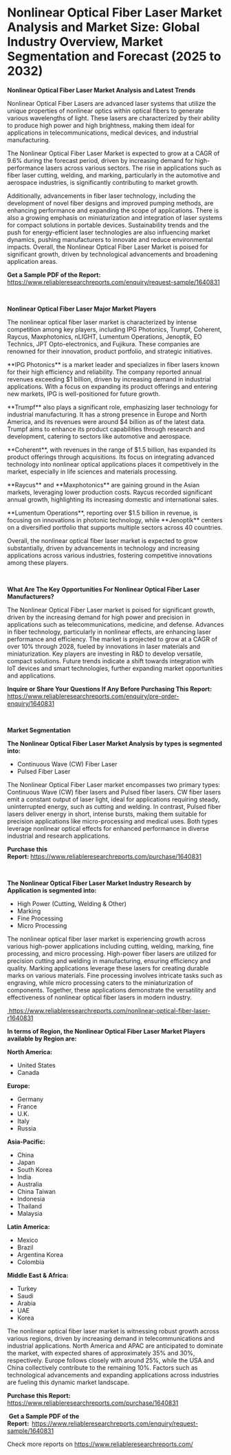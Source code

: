 <p><h1>Nonlinear Optical Fiber Laser Market Analysis and Market Size: Global Industry Overview, Market Segmentation and Forecast (2025 to 2032)</h1></p><p><strong>Nonlinear Optical Fiber Laser Market Analysis and Latest Trends</strong></p>
<p><p>Nonlinear Optical Fiber Lasers are advanced laser systems that utilize the unique properties of nonlinear optics within optical fibers to generate various wavelengths of light. These lasers are characterized by their ability to produce high power and high brightness, making them ideal for applications in telecommunications, medical devices, and industrial manufacturing. </p><p>The Nonlinear Optical Fiber Laser Market is expected to grow at a CAGR of 9.6% during the forecast period, driven by increasing demand for high-performance lasers across various sectors. The rise in applications such as fiber laser cutting, welding, and marking, particularly in the automotive and aerospace industries, is significantly contributing to market growth. </p><p>Additionally, advancements in fiber laser technology, including the development of novel fiber designs and improved pumping methods, are enhancing performance and expanding the scope of applications. There is also a growing emphasis on miniaturization and integration of laser systems for compact solutions in portable devices. Sustainability trends and the push for energy-efficient laser technologies are also influencing market dynamics, pushing manufacturers to innovate and reduce environmental impacts. Overall, the Nonlinear Optical Fiber Laser Market is poised for significant growth, driven by technological advancements and broadening application areas.</p></p>
<p><strong>Get a Sample PDF of the Report:&nbsp;</strong> <a href="https://www.reliableresearchreports.com/enquiry/request-sample/1640831?utm_campaign=2283&utm_medium=2&utm_source=Github&utm_content=ia&utm_term=23032025&utm_id=nonlinear-optical-fiber-laser">https://www.reliableresearchreports.com/enquiry/request-sample/1640831</a></p>
<p>&nbsp;</p>
<p><strong>Nonlinear Optical Fiber Laser Major Market Players</strong></p>
<p><p>The nonlinear optical fiber laser market is characterized by intense competition among key players, including IPG Photonics, Trumpf, Coherent, Raycus, Maxphotonics, nLIGHT, Lumentum Operations, Jenoptik, EO Technics, JPT Opto-electronics, and Fujikura. These companies are renowned for their innovation, product portfolio, and strategic initiatives.</p><p>**IPG Photonics** is a market leader and specializes in fiber lasers known for their high efficiency and reliability. The company reported annual revenues exceeding $1 billion, driven by increasing demand in industrial applications. With a focus on expanding its product offerings and entering new markets, IPG is well-positioned for future growth.</p><p>**Trumpf** also plays a significant role, emphasizing laser technology for industrial manufacturing. It has a strong presence in Europe and North America, and its revenues were around $4 billion as of the latest data. Trumpf aims to enhance its product capabilities through research and development, catering to sectors like automotive and aerospace.</p><p>**Coherent**, with revenues in the range of $1.5 billion, has expanded its product offerings through acquisitions. Its focus on integrating advanced technology into nonlinear optical applications places it competitively in the market, especially in life sciences and materials processing.</p><p>**Raycus** and **Maxphotonics** are gaining ground in the Asian markets, leveraging lower production costs. Raycus recorded significant annual growth, highlighting its increasing domestic and international sales.</p><p>**Lumentum Operations**, reporting over $1.5 billion in revenue, is focusing on innovations in photonic technology, while **Jenoptik** centers on a diversified portfolio that supports multiple sectors across 40 countries.</p><p>Overall, the nonlinear optical fiber laser market is expected to grow substantially, driven by advancements in technology and increasing applications across various industries, fostering competitive innovations among these players.</p></p>
<p>&nbsp;</p>
<p><strong>What Are The Key Opportunities For Nonlinear Optical Fiber Laser Manufacturers?</strong></p>
<p><p>The Nonlinear Optical Fiber Laser market is poised for significant growth, driven by the increasing demand for high power and precision in applications such as telecommunications, medicine, and defense. Advances in fiber technology, particularly in nonlinear effects, are enhancing laser performance and efficiency. The market is projected to grow at a CAGR of over 10% through 2028, fueled by innovations in laser materials and miniaturization. Key players are investing in R&D to develop versatile, compact solutions. Future trends indicate a shift towards integration with IoT devices and smart technologies, further expanding market opportunities and applications.</p></p>
<p><strong>Inquire or Share Your Questions If Any Before Purchasing This Report:</strong> <a href="https://www.reliableresearchreports.com/enquiry/pre-order-enquiry/1640831?utm_campaign=2283&utm_medium=2&utm_source=Github&utm_content=ia&utm_term=23032025&utm_id=nonlinear-optical-fiber-laser">https://www.reliableresearchreports.com/enquiry/pre-order-enquiry/1640831</a></p>
<p>&nbsp;</p>
<p><strong>Market Segmentation</strong></p>
<p><strong>The Nonlinear Optical Fiber Laser Market Analysis by types is segmented into:</strong></p>
<p><ul><li>Continuous Wave (CW) Fiber Laser</li><li>Pulsed Fiber Laser</li></ul></p>
<p><p>The Nonlinear Optical Fiber Laser market encompasses two primary types: Continuous Wave (CW) fiber lasers and Pulsed fiber lasers. CW fiber lasers emit a constant output of laser light, ideal for applications requiring steady, uninterrupted energy, such as cutting and welding. In contrast, Pulsed fiber lasers deliver energy in short, intense bursts, making them suitable for precision applications like micro-processing and medical uses. Both types leverage nonlinear optical effects for enhanced performance in diverse industrial and research applications.</p></p>
<p><strong>Purchase this Report:&nbsp;</strong><a href="https://www.reliableresearchreports.com/purchase/1640831?utm_campaign=2283&utm_medium=2&utm_source=Github&utm_content=ia&utm_term=23032025&utm_id=nonlinear-optical-fiber-laser">https://www.reliableresearchreports.com/purchase/1640831</a></p>
<p>&nbsp;</p>
<p><strong>The Nonlinear Optical Fiber Laser Market Industry Research by Application is segmented into:</strong></p>
<p><ul><li>High Power (Cutting, Welding & Other)</li><li>Marking</li><li>Fine Processing</li><li>Micro Processing</li></ul></p>
<p><p>The nonlinear optical fiber laser market is experiencing growth across various high-power applications including cutting, welding, marking, fine processing, and micro processing. High-power fiber lasers are utilized for precision cutting and welding in manufacturing, ensuring efficiency and quality. Marking applications leverage these lasers for creating durable marks on various materials. Fine processing involves intricate tasks such as engraving, while micro processing caters to the miniaturization of components. Together, these applications demonstrate the versatility and effectiveness of nonlinear optical fiber lasers in modern industry.</p></p>
<p><a href="https://www.reliableresearchreports.com/nonlinear-optical-fiber-laser-r1640831?utm_campaign=2283&utm_medium=2&utm_source=Github&utm_content=ia&utm_term=23032025&utm_id=nonlinear-optical-fiber-laser">&nbsp;https://www.reliableresearchreports.com/nonlinear-optical-fiber-laser-r1640831</a></p>
<p><strong>In terms of Region, the Nonlinear Optical Fiber Laser Market Players available by Region are:</strong></p>
<p>
    <p> <strong> North America: </strong>
        <ul>
            <li>United States</li>
            <li>Canada</li>
        </ul>
        </p> 
    <p> <strong> Europe: </strong>
        <ul>
            <li>Germany</li>
            <li>France</li>
            <li>U.K.</li>
            <li>Italy</li>
            <li>Russia</li>
        </ul>
        </p> 
    <p> <strong> Asia-Pacific: </strong>
        <ul>
            <li>China</li>
            <li>Japan</li>
            <li>South Korea</li>
            <li>India</li>
            <li>Australia</li>
            <li>China Taiwan</li>
            <li>Indonesia</li>
            <li>Thailand</li>
            <li>Malaysia</li>
        </ul>
        </p> 
    <p> <strong> Latin America: </strong>
        <ul>
            <li>Mexico</li>
            <li>Brazil</li>
            <li>Argentina Korea</li>
            <li>Colombia</li>
        </ul>
        </p> 
    <p> <strong> Middle East & Africa: </strong>
        <ul>
            <li>Turkey</li>
            <li>Saudi</li>
            <li>Arabia</li>
            <li>UAE</li>
            <li>Korea</li>
        </ul>
    </p>
    </p>
<p><p>The nonlinear optical fiber laser market is witnessing robust growth across various regions, driven by increasing demand in telecommunications and industrial applications. North America and APAC are anticipated to dominate the market, with expected shares of approximately 35% and 30%, respectively. Europe follows closely with around 25%, while the USA and China collectively contribute to the remaining 10%. Factors such as technological advancements and expanding applications across industries are fueling this dynamic market landscape.</p></p>
<p><strong>Purchase this Report: </strong><a href="https://www.reliableresearchreports.com/purchase/1640831?utm_campaign=2283&utm_medium=2&utm_source=Github&utm_content=ia&utm_term=23032025&utm_id=nonlinear-optical-fiber-laser">https://www.reliableresearchreports.com/purchase/1640831</a></p>
<p>&nbsp;<strong>Get a Sample PDF of the Report:&nbsp;&nbsp;</strong><a href="https://www.reliableresearchreports.com/enquiry/request-sample/1640831?utm_campaign=2283&utm_medium=2&utm_source=Github&utm_content=ia&utm_term=23032025&utm_id=nonlinear-optical-fiber-laser">https://www.reliableresearchreports.com/enquiry/request-sample/1640831</a></p>
<p><strong></strong></p>
<p>Check more reports on <a href="https://www.reliableresearchreports.com/?utm_campaign=2283&utm_medium=2&utm_source=Github&utm_content=ia&utm_term=23032025&utm_id=nonlinear-optical-fiber-laser">https://www.reliableresearchreports.com/</a></p>